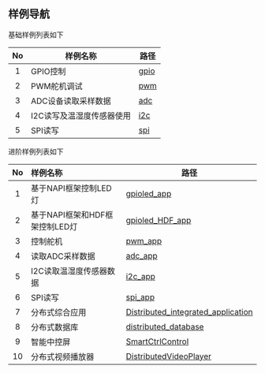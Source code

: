 ## 样例导航

基础样例列表如下

|  No  | 样例名称                  | 路径                  |
| :--: | ------------------------- | --------------------- |
|  1   | GPIO控制                  | [gpio](hardware/gpio) |
|  2   | PWM舵机调试               | [pwm](hardware/pwm)   |
|  3   | ADC设备读取采样数据       | [adc](hardware/adc)   |
|  4   | I2C读写及温湿度传感器使用 | [i2c](hardware/i2c)   |
|  5   | SPI读写                   | [spi](hardware/spi)   |

进阶样例列表如下

|  No  | 样例名称                       | 路径                                                         |
| :--: | :----------------------------- | ------------------------------------------------------------ |
|  1   | 基于NAPI框架控制LED灯          | [gpioled_app](app/gpioled_app)                               |
|  2   | 基于NAPI框架和HDF框架控制LED灯 | [gpioled_HDF_app](app/gpioled_HDF_app)                       |
|  3   | 控制舵机                       | [pwm_app](app/pwm_app)                                       |
|  4   | 读取ADC采样数据                | [adc_app](app/adc_app)                                       |
|  5   | I2C读取温湿度传感器数据        | [i2c_app](app/i2c_app)                                       |
|  6   | SPI读写                        | [spi_app](app/spi_app)                                       |
|  7   | 分布式综合应用                 | [Distributed_integrated_application](app/Distributed_integrated_application) |
|  8   | 分布式数据库                   | [distributed_database](app/distributed_database)             |
|  9   | 智能中控屏                     | [SmartCtrlControl](app/SmartCtrlControl)                     |
|  10  | 分布式视频播放器               | [DistributedVideoPlayer](https://gitee.com/umspark/app_sample/tree/master/DistributedVideoPlayer) |

